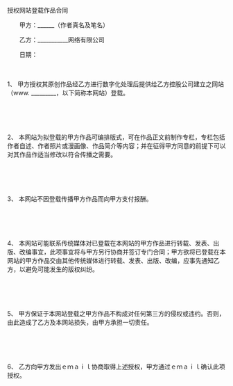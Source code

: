 



授权网站登载作品合同



 

　　甲方：______（作者真名及笔名）

　　乙方：___________网络有限公司　　

　　日期：

　　

1、
甲方授权其原创作品经乙方进行数字化处理后提供给乙方控股公司建立之网站（www. _________，以下简称本网站）登载。

　　

　　

2、
本网站为拟登载的甲方作品可编排版式，可在作品正文前制作专栏，专栏包括作者自述、作者照片或漫画像、作品简介等内容；并在征得甲方同意的前提下可以对其作品作适当修改以符合传播之需要。

　　

　　

3、
本网站不因登载传播甲方作品而向甲方支付报酬。

　　

　　

4、
本网站可能联系传统媒体对已登载在本网站的甲方作品进行转载、发表、出版、改编事宜，此项事宜将与甲方另行协商并签订专门合同；甲方欲将已登载在本网站的甲方作品交由其他传统媒体进行转载、发表、出版、改编，应事先通知乙方，以避免可能发生的版权纠纷。

　　

　　

5、
甲方保证于本网站登载之甲方作品不构成对任何第三方的侵权或违约。否则，由此造成了乙方及本网站损失，由甲方承担一切责任。

　　

　　

6、
乙方向甲方发出ｅｍａｉｌ协商取得上述授权，甲方通过ｅｍａｉｌ确认此项授权。